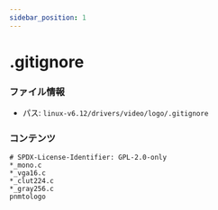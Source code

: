 ```yaml
---
sidebar_position: 1
---
```

# .gitignore

### ファイル情報

- パス: `linux-v6.12/drivers/video/logo/.gitignore`

### コンテンツ

```gitignore
# SPDX-License-Identifier: GPL-2.0-only
*_mono.c
*_vga16.c
*_clut224.c
*_gray256.c
pnmtologo

```
